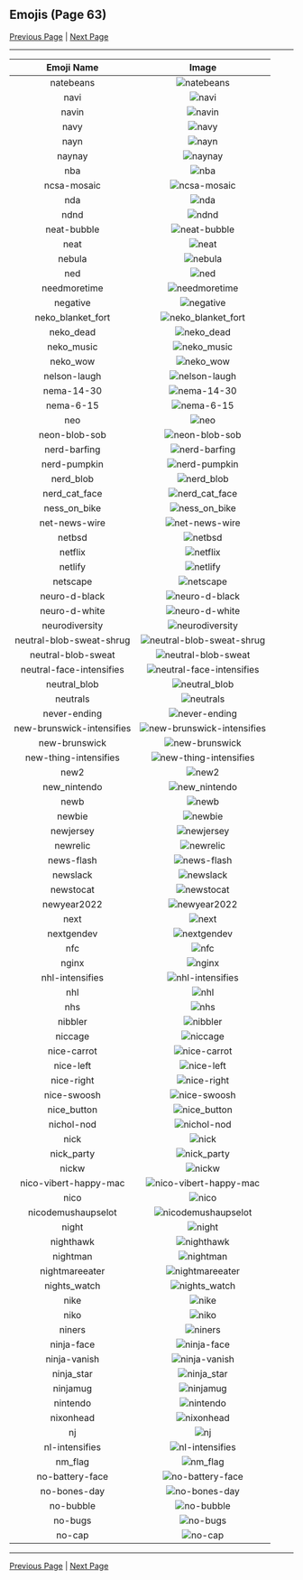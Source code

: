 
## Emojis (Page 63)

[Previous Page](/docs/hc/page-m-0062.md)
  | [Next Page](/docs/hc/page-n-0064.md)

<hr />

|Emoji Name|Image|
| :-: | :-: |
|natebeans| ![natebeans](/emojis/hc/natebeans.png)|
|navi| ![navi](/emojis/hc/navi.png)|
|navin| ![navin](/emojis/hc/navin.jpg)|
|navy| ![navy](/emojis/hc/navy.png)|
|nayn| ![nayn](/emojis/hc/nayn.gif)|
|naynay| ![naynay](/emojis/hc/naynay.jpg)|
|nba| ![nba](/emojis/hc/nba.png)|
|ncsa-mosaic| ![ncsa-mosaic](/emojis/hc/ncsa-mosaic.png)|
|nda| ![nda](/emojis/hc/nda.png)|
|ndnd| ![ndnd](/emojis/hc/ndnd.png)|
|neat-bubble| ![neat-bubble](/emojis/hc/neat-bubble.gif)|
|neat| ![neat](/emojis/hc/neat.png)|
|nebula| ![nebula](/emojis/hc/nebula.jpg)|
|ned| ![ned](/emojis/hc/ned.png)|
|needmoretime| ![needmoretime](/emojis/hc/needmoretime.jpg)|
|negative| ![negative](/emojis/hc/negative.png)|
|neko_blanket_fort| ![neko_blanket_fort](/emojis/hc/neko_blanket_fort.png)|
|neko_dead| ![neko_dead](/emojis/hc/neko_dead.png)|
|neko_music| ![neko_music](/emojis/hc/neko_music.gif)|
|neko_wow| ![neko_wow](/emojis/hc/neko_wow.png)|
|nelson-laugh| ![nelson-laugh](/emojis/hc/nelson-laugh.png)|
|nema-14-30| ![nema-14-30](/emojis/hc/nema-14-30.png)|
|nema-6-15| ![nema-6-15](/emojis/hc/nema-6-15.png)|
|neo| ![neo](/emojis/hc/neo.png)|
|neon-blob-sob| ![neon-blob-sob](/emojis/hc/neon-blob-sob.gif)|
|nerd-barfing| ![nerd-barfing](/emojis/hc/nerd-barfing.png)|
|nerd-pumpkin| ![nerd-pumpkin](/emojis/hc/nerd-pumpkin.png)|
|nerd_blob| ![nerd_blob](/emojis/hc/nerd_blob.png)|
|nerd_cat_face| ![nerd_cat_face](/emojis/hc/nerd_cat_face.png)|
|ness_on_bike| ![ness_on_bike](/emojis/hc/ness_on_bike.gif)|
|net-news-wire| ![net-news-wire](/emojis/hc/net-news-wire.png)|
|netbsd| ![netbsd](/emojis/hc/netbsd.png)|
|netflix| ![netflix](/emojis/hc/netflix.jpg)|
|netlify| ![netlify](/emojis/hc/netlify.png)|
|netscape| ![netscape](/emojis/hc/netscape.gif)|
|neuro-d-black| ![neuro-d-black](/emojis/hc/neuro-d-black.png)|
|neuro-d-white| ![neuro-d-white](/emojis/hc/neuro-d-white.png)|
|neurodiversity| ![neurodiversity](/emojis/hc/neurodiversity.png)|
|neutral-blob-sweat-shrug| ![neutral-blob-sweat-shrug](/emojis/hc/neutral-blob-sweat-shrug.png)|
|neutral-blob-sweat| ![neutral-blob-sweat](/emojis/hc/neutral-blob-sweat.png)|
|neutral-face-intensifies| ![neutral-face-intensifies](/emojis/hc/neutral-face-intensifies.gif)|
|neutral_blob| ![neutral_blob](/emojis/hc/neutral_blob.png)|
|neutrals| ![neutrals](/emojis/hc/neutrals.png)|
|never-ending| ![never-ending](/emojis/hc/never-ending.png)|
|new-brunswick-intensifies| ![new-brunswick-intensifies](/emojis/hc/new-brunswick-intensifies.gif)|
|new-brunswick| ![new-brunswick](/emojis/hc/new-brunswick.png)|
|new-thing-intensifies| ![new-thing-intensifies](/emojis/hc/new-thing-intensifies.gif)|
|new2| ![new2](/emojis/hc/new2.png)|
|new_nintendo| ![new_nintendo](/emojis/hc/new_nintendo.png)|
|newb| ![newb](/emojis/hc/newb.jpg)|
|newbie| ![newbie](/emojis/hc/newbie.jpg)|
|newjersey| ![newjersey](/emojis/hc/newjersey.png)|
|newrelic| ![newrelic](/emojis/hc/newrelic.png)|
|news-flash| ![news-flash](/emojis/hc/news-flash.gif)|
|newslack| ![newslack](/emojis/hc/newslack.png)|
|newstocat| ![newstocat](/emojis/hc/newstocat.png)|
|newyear2022| ![newyear2022](/emojis/hc/newyear2022.gif)|
|next| ![next](/emojis/hc/next.jpg)|
|nextgendev| ![nextgendev](/emojis/hc/nextgendev.png)|
|nfc| ![nfc](/emojis/hc/nfc.png)|
|nginx| ![nginx](/emojis/hc/nginx.png)|
|nhl-intensifies| ![nhl-intensifies](/emojis/hc/nhl-intensifies.gif)|
|nhl| ![nhl](/emojis/hc/nhl.png)|
|nhs| ![nhs](/emojis/hc/nhs.png)|
|nibbler| ![nibbler](/emojis/hc/nibbler.png)|
|niccage| ![niccage](/emojis/hc/niccage.png)|
|nice-carrot| ![nice-carrot](/emojis/hc/nice-carrot.png)|
|nice-left| ![nice-left](/emojis/hc/nice-left.png)|
|nice-right| ![nice-right](/emojis/hc/nice-right.png)|
|nice-swoosh| ![nice-swoosh](/emojis/hc/nice-swoosh.png)|
|nice_button| ![nice_button](/emojis/hc/nice_button.png)|
|nichol-nod| ![nichol-nod](/emojis/hc/nichol-nod.gif)|
|nick| ![nick](/emojis/hc/nick.jpg)|
|nick_party| ![nick_party](/emojis/hc/nick_party.gif)|
|nickw| ![nickw](/emojis/hc/nickw.png)|
|nico-vibert-happy-mac| ![nico-vibert-happy-mac](/emojis/hc/nico-vibert-happy-mac.jpg)|
|nico| ![nico](/emojis/hc/nico.png)|
|nicodemushaupselot| ![nicodemushaupselot](/emojis/hc/nicodemushaupselot.png)|
|night| ![night](/emojis/hc/night.gif)|
|nighthawk| ![nighthawk](/emojis/hc/nighthawk.png)|
|nightman| ![nightman](/emojis/hc/nightman.png)|
|nightmareeater| ![nightmareeater](/emojis/hc/nightmareeater.gif)|
|nights_watch| ![nights_watch](/emojis/hc/nights_watch.png)|
|nike| ![nike](/emojis/hc/nike.png)|
|niko| ![niko](/emojis/hc/niko.jpg)|
|niners| ![niners](/emojis/hc/niners.png)|
|ninja-face| ![ninja-face](/emojis/hc/ninja-face.png)|
|ninja-vanish| ![ninja-vanish](/emojis/hc/ninja-vanish.gif)|
|ninja_star| ![ninja_star](/emojis/hc/ninja_star.png)|
|ninjamug| ![ninjamug](/emojis/hc/ninjamug.png)|
|nintendo| ![nintendo](/emojis/hc/nintendo.png)|
|nixonhead| ![nixonhead](/emojis/hc/nixonhead.png)|
|nj| ![nj](/emojis/hc/nj.png)|
|nl-intensifies| ![nl-intensifies](/emojis/hc/nl-intensifies.gif)|
|nm_flag| ![nm_flag](/emojis/hc/nm_flag.png)|
|no-battery-face| ![no-battery-face](/emojis/hc/no-battery-face.png)|
|no-bones-day| ![no-bones-day](/emojis/hc/no-bones-day.png)|
|no-bubble| ![no-bubble](/emojis/hc/no-bubble.gif)|
|no-bugs| ![no-bugs](/emojis/hc/no-bugs.jpg)|
|no-cap| ![no-cap](/emojis/hc/no-cap.png)|

<hr/>

[Previous Page](/docs/hc/page-m-0062.md)
  | [Next Page](/docs/hc/page-n-0064.md)